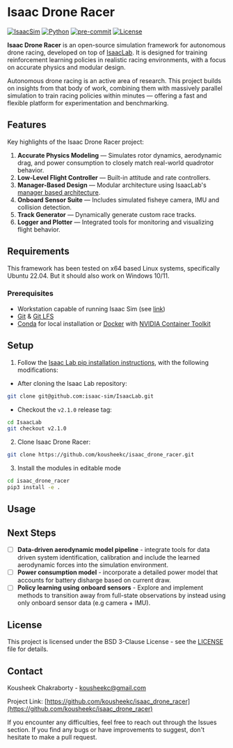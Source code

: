 # Isaac Drone Racer

[![IsaacSim](https://img.shields.io/badge/IsaacSim-4.5.0-silver.svg)](https://docs.isaacsim.omniverse.nvidia.com/latest/index.html)
[![Python](https://img.shields.io/badge/python-3.10-blue.svg)](https://docs.python.org/3/whatsnew/3.10.html)
[![pre-commit](https://img.shields.io/github/actions/workflow/status/isaac-sim/IsaacLab/pre-commit.yaml?logo=pre-commit&logoColor=white&label=pre-commit&color=brightgreen)](https://github.com/kousheekc/isaac_drone_racer/blob/master/.github/workflows/pre-commit.yaml)
[![License](https://img.shields.io/badge/license-BSD--3-yellow.svg)](https://opensource.org/licenses/BSD-3-Clause)

**Isaac Drone Racer** is an open-source simulation framework for autonomous drone racing, developed on top of [IsaacLab](https://github.com/isaac-sim/IsaacLab). It is designed for training reinforcement learning policies in realistic racing environments, with a focus on accurate physics and modular design.

Autonomous drone racing is an active area of research. This project builds on insights from that body of work, combining them with massively parallel simulation to train racing policies within minutes — offering a fast and flexible platform for experimentation and benchmarking.

## Features

Key highlights of the Isaac Drone Racer project:

1. **Accurate Physics Modeling** — Simulates rotor dynamics, aerodynamic drag, and power consumption to closely match real-world quadrotor behavior.
2. **Low-Level Flight Controller** — Built-in attitude and rate controllers.
3. **Manager-Based Design** — Modular architecture using IsaacLab's [manager based architecture](https://isaac-sim.github.io/IsaacLab/main/source/refs/reference_architecture/index.html#manager-based).
4. **Onboard Sensor Suite** — Includes simulated fisheye camera, IMU and collision detection.
5. **Track Generator** — Dynamically generate custom race tracks.
6. **Logger and Plotter** — Integrated tools for monitoring and visualizing flight behavior.

## Requirements
This framework has been tested on x64 based Linux systems, specifically Ubuntu 22.04. But it should also work on Windows 10/11.

### Prerequisites
- Workstation capable of running Isaac Sim (see [link](https://github.com/isaac-sim/IsaacSim?tab=readme-ov-file#prerequisites-and-environment-setup))
- [Git](https://git-scm.com/downloads) & [Git LFS](https://git-lfs.com)
- [Conda](https://www.anaconda.com/docs/getting-started/miniconda/install) for local installation or [Docker](https://docs.docker.com/engine/install/ubuntu/) with [NVIDIA Container Toolkit](https://docs.nvidia.com/datacenter/cloud-native/container-toolkit/latest/install-guide.html)

## Setup
1. Follow the [Isaac Lab pip installation instructions](https://isaac-sim.github.io/IsaacLab/main/source/setup/installation/pip_installation.html), with the following modifications:
- After cloning the Isaac Lab repository:
```bash
git clone git@github.com:isaac-sim/IsaacLab.git
```

- Checkout the `v2.1.0` release tag:
```bash
cd IsaacLab
git checkout v2.1.0
```

2. Clone Isaac Drone Racer:
```bash
git clone https://github.com/kousheekc/isaac_drone_racer.git
```

3. Install the modules in editable mode
```bash
cd isaac_drone_racer
pip3 install -e .
```

## Usage


## Next Steps

- [ ] **Data-driven aerodynamic model pipeline** - integrate tools for data driven system identification, calibration and include the learned aerodynamic forces into the simulation environment.
- [ ] **Power consumption model**  - incorporate a detailed power model that accounts for battery disharge based on current draw.
- [ ] **Policy learning using onboard sensors** - Explore and implement methods to transition away from full-state observations by instead using only onboard sensor data (e.g camera + IMU).

## License
This project is licensed under the BSD 3-Clause License - see the [LICENSE](https://github.com/kousheekc/isaac_drone_racer/blob/master/LICENSE) file for details.

## Contact
Kousheek Chakraborty - kousheekc@gmail.com

Project Link: [https://github.com/kousheekc/isaac_drone_racer](https://github.com/kousheekc/isaac_drone_racer)

If you encounter any difficulties, feel free to reach out through the Issues section. If you find any bugs or have improvements to suggest, don't hesitate to make a pull request.

